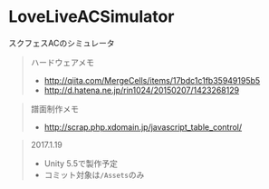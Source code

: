 # LoveLiveACSimulator

スクフェスACのシミュレータ

> ハードウェアメモ
> - http://qiita.com/MergeCells/items/17bdc1c1fb35949195b5
> - http://d.hatena.ne.jp/rin1024/20150207/1423268129

> 譜面制作メモ
> - http://scrap.php.xdomain.jp/javascript_table_control/


> 2017.1.19
> - Unity 5.5で製作予定
> - コミット対象は`/Assets`のみ
